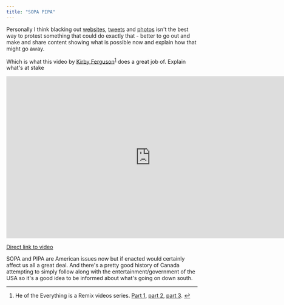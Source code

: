 ```yaml
---
title: "SOPA PIPA"
---
```

<p>Personally I think blacking out <a href="https://en.wikipedia.org/wiki/U2">websites</a>, <a href="https://twitter.com/ryanbaldwin/status/159671559450132480">tweets</a> and <a href="https://blog.flickr.net/en/2012/01/18/pipa-sopa/">photos</a> isn't the best way to protest something that could do exactly that - better to go out and make and share content showing what is possible now and explain how that might go away.</p>
<p>Which is what this video by <a href="https://vimeo.com/kirbyferguson">Kirby Ferguson</a><sup id="fnref-19991:1"><a href="#fn-19991:1" rel="footnote">1</a></sup> does a great job of. Explain what's at stake</p>
<p><iframe src="https://player.vimeo.com/video/31100268?byline=0&amp;portrait=0" width="759" height="427" frameborder="0" webkitAllowFullScreen mozallowfullscreen allowFullScreen></iframe></p>
<p><a href="https://vimeo.com/31100268">Direct link to video</a></p>
<p>SOPA and PIPA are American issues now but if enacted would certainly affect us all a great deal. And there's a pretty good history of Canada attempting to simply follow along with the entertainment/government of the USA so it's a good idea to be informed about what's going on down south.</p>
<div class="footnotes">
<hr />
<ol>
<li id="fn-19991:1">
He of the Everything is a Remix videos series. <a href="https://vimeo.com/14912890">Part 1</a>, <a href="https://vimeo.com/19447662">part 2</a>, <a href="https://vimeo.com/25380454">part 3</a>.&#160;<a href="#fnref-19991:1" rev="footnote">&#8617;</a>
</li>
</ol>
</div>
